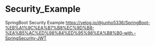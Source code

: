 # Security_Example
SpringBoot Security Example
https://velog.io/@junho5336/SpringBoot-%EB%A1%9C%EA%B7%B8%EC%9D%B8-%EA%B5%AC%ED%98%84%ED%95%98%EA%B8%B0-with.-SpringSecurity-JWT
